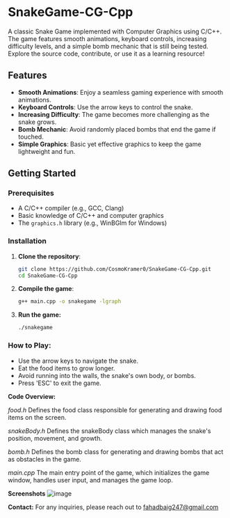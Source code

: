 # SnakeGame-CG-Cpp
A classic Snake Game implemented with Computer Graphics using C/C++. The game features smooth animations, keyboard controls, increasing difficulty levels, and a simple bomb mechanic that is still being tested. Explore the source code, contribute, or use it as a learning resource!

## Features

- **Smooth Animations**: Enjoy a seamless gaming experience with smooth animations.
- **Keyboard Controls**: Use the arrow keys to control the snake.
- **Increasing Difficulty**: The game becomes more challenging as the snake grows.
- **Bomb Mechanic**: Avoid randomly placed bombs that end the game if touched.
- **Simple Graphics**: Basic yet effective graphics to keep the game lightweight and fun.

## Getting Started

### Prerequisites

- A C/C++ compiler (e.g., GCC, Clang)
- Basic knowledge of C/C++ and computer graphics
- The `graphics.h` library (e.g., WinBGIm for Windows)

### Installation

1. **Clone the repository**:
   ```bash
   git clone https://github.com/CosmoKramer0/SnakeGame-CG-Cpp.git
   cd SnakeGame-CG-Cpp
2. **Compile the game**:
    ```bash
   g++ main.cpp -o snakegame -lgraph
3. **Run the game:**
   ```bash
   ./snakegame

### How to Play: 
- Use the arrow keys to navigate the snake.
- Eat the food items to grow longer.
- Avoid running into the walls, the snake's own body, or bombs.
- Press 'ESC' to exit the game.

**Code Overview:**

_food.h_
Defines the food class responsible for generating and drawing food items on the screen.

_snakeBody.h_
Defines the snakeBody class which manages the snake's position, movement, and growth.

_bomb.h_
Defines the bomb class for generating and drawing bombs that act as obstacles in the game.

_main.cpp_
The main entry point of the game, which initializes the game window, handles user input, and manages the game loop.

**Screenshots**
![image](https://github.com/CosmoKramer0/SnakeGame-CG-Cpp/assets/122899893/7681b76b-fd65-4661-ace9-7f4871cba5a6)

**Contact:**
For any inquiries, please reach out to fahadbaig247@gmail.com
